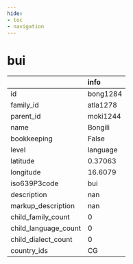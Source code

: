 ```yaml
---
hide:
- toc
- navigation
---
```

# bui
|                      | info     |
|:---------------------|:---------|
| id                   | bong1284 |
| family_id            | atla1278 |
| parent_id            | moki1244 |
| name                 | Bongili  |
| bookkeeping          | False    |
| level                | language |
| latitude             | 0.37063  |
| longitude            | 16.6079  |
| iso639P3code         | bui      |
| description          | nan      |
| markup_description   | nan      |
| child_family_count   | 0        |
| child_language_count | 0        |
| child_dialect_count  | 0        |
| country_ids          | CG       |